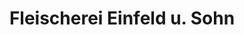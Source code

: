 ---
title: "Fleischerei Einfeld u. Sohn"
url: /negenharrie/fleischerei-einfeld-u-sohn/
shop: Metzgerei
---